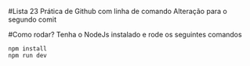 #Lista 23
Prática de Github com linha de comando
Alteração para o segundo comit


#Como rodar?
Tenha o NodeJs instalado e rode os seguintes comandos   

```
npm install
npm run dev
```